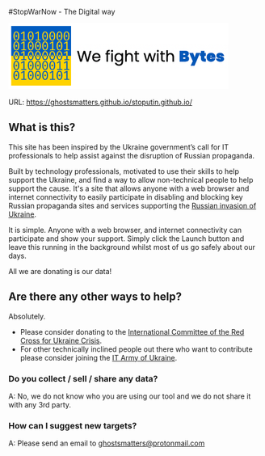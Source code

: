 #StopWarNow - The Digital way

<a href="https://ghostsmatters.github.io/stoputin.github.io/">
<img src="banner.png" width="435">
</a>

URL: https://ghostsmatters.github.io/stoputin.github.io/

## What is this?

This site has been inspired by the Ukraine government’s call for IT professionals to help assist against the disruption of Russian propaganda.

Built by technology professionals, motivated to use their skills to help support the Ukraine, and find a way to allow non-technical people to help support the cause. It's a site that allows anyone with a web browser and internet connectivity to easily participate in disabling and blocking key Russian propaganda sites and services supporting the [Russian invasion of Ukraine](https://en.wikipedia.org/wiki/Russo-Ukrainian_War).

It is simple. Anyone with a web browser, and internet connectivity can participate and show your support. Simply click the Launch button and leave this running in the background whilst most of us go safely about our days.

All we are donating is our data!

## Are there any other ways to help?

Absolutely.
- Please consider donating to the [International Committee of the Red Cross for Ukraine Crisis](https://www.icrc.org/en/donate/ukraine). 
- For other technically inclined people out there who want to contribute please consider joining the [IT Army of Ukraine](https://t.me/itarmyofukraine2022).

### Do you collect / sell / share any data?
A: No, we do not know who you are using our tool and we do not share it with any 3rd party.

### How can I suggest new targets?
A: Please send an email to ghostsmatters@protonmail.com
